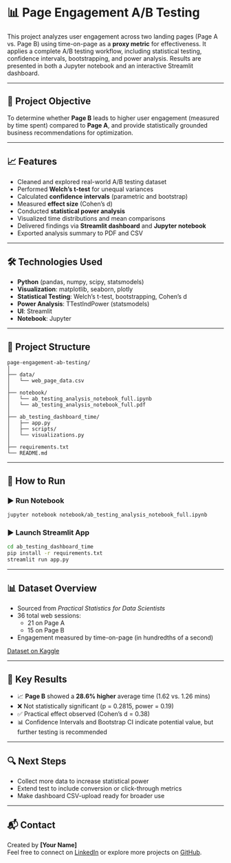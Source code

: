 # 📊 Page Engagement A/B Testing

This project analyzes user engagement across two landing pages (Page A vs. Page B) using time-on-page as a **proxy metric** for effectiveness. It applies a complete A/B testing workflow, including statistical testing, confidence intervals, bootstrapping, and power analysis. Results are presented in both a Jupyter notebook and an interactive Streamlit dashboard.

---

## 🧪 Project Objective

To determine whether **Page B** leads to higher user engagement (measured by time spent) compared to **Page A**, and provide statistically grounded business recommendations for optimization.

---

## 📈 Features

- Cleaned and explored real-world A/B testing dataset
- Performed **Welch’s t-test** for unequal variances
- Calculated **confidence intervals** (parametric and bootstrap)
- Measured **effect size** (Cohen’s d)
- Conducted **statistical power analysis**
- Visualized time distributions and mean comparisons
- Delivered findings via **Streamlit dashboard** and **Jupyter notebook**
- Exported analysis summary to PDF and CSV

---

## 🛠 Technologies Used

- **Python** (pandas, numpy, scipy, statsmodels)
- **Visualization**: matplotlib, seaborn, plotly
- **Statistical Testing**: Welch’s t-test, bootstrapping, Cohen’s d
- **Power Analysis**: TTestIndPower (statsmodels)
- **UI**: Streamlit
- **Notebook**: Jupyter

---

## 📁 Project Structure

```
page-engagement-ab-testing/
│
├── data/
│   └── web_page_data.csv
│
├── notebook/
│   └── ab_testing_analysis_notebook_full.ipynb
│   └── ab_testing_analysis_notebook_full.pdf
│
├── ab_testing_dashboard_time/
│   ├── app.py
│   ├── scripts/
│   └── visualizations.py
│
├── requirements.txt
└── README.md
```

---

## 🚀 How to Run

### ▶ Run Notebook
```bash
jupyter notebook notebook/ab_testing_analysis_notebook_full.ipynb
```

### ▶ Launch Streamlit App
```bash
cd ab_testing_dashboard_time
pip install -r requirements.txt
streamlit run app.py
```

---

## 📊 Dataset Overview

- Sourced from *Practical Statistics for Data Scientists*
- 36 total web sessions:
  - 21 on Page A
  - 15 on Page B
- Engagement measured by time-on-page (in hundredths of a second)

[Dataset on Kaggle](https://www.kaggle.com/datasets/feeldidaxie/landing-page-ab-testing-dataset)

---

## 📌 Key Results

- 📈 **Page B** showed a **28.6% higher** average time (1.62 vs. 1.26 mins)
- ❌ Not statistically significant (p = 0.2815, power = 0.19)
- ✅ Practical effect observed (Cohen’s d = 0.38)
- 📊 Confidence Intervals and Bootstrap CI indicate potential value, but further testing is recommended

---

## 🔍 Next Steps

- Collect more data to increase statistical power
- Extend test to include conversion or click-through metrics
- Make dashboard CSV-upload ready for broader use

---

## 📬 Contact

Created by **[Your Name]**  
Feel free to connect on [LinkedIn](https://linkedin.com/in/your-profile) or explore more projects on [GitHub](https://github.com/yourusername).
